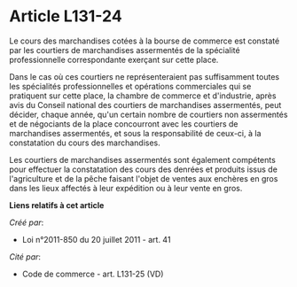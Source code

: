 # Article L131-24

Le cours des marchandises cotées à la bourse de commerce est constaté par les courtiers de marchandises assermentés de la
spécialité professionnelle correspondante exerçant sur cette place. 

Dans le cas où ces courtiers ne représenteraient pas suffisamment toutes les spécialités professionnelles et opérations
commerciales qui se pratiquent sur cette place, la chambre de commerce et d'industrie, après avis du Conseil national des
courtiers de marchandises assermentés, peut décider, chaque année, qu'un certain nombre de courtiers non assermentés et de
négociants de la place concourront avec les courtiers de marchandises assermentés, et sous la responsabilité de ceux-ci, à la
constatation du cours des marchandises. 

Les courtiers de marchandises assermentés sont également compétents pour effectuer la constatation des cours des denrées et
produits issus de l'agriculture et de la pêche faisant l'objet de ventes aux enchères en gros dans les lieux affectés à leur
expédition ou à leur vente en gros.

**Liens relatifs à cet article**

_Créé par_:

  - Loi n°2011-850 du 20 juillet 2011 - art. 41

_Cité par_:

  - Code de commerce - art. L131-25 (VD)
